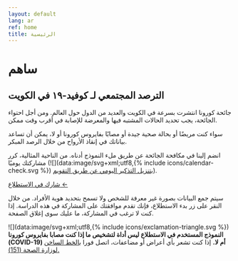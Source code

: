 ```yaml
---
layout: default
lang: ar
ref: home
title: الرئيسية
---
```

# ساهم
## الترصد المجتمعي لـ كوفيد-١٩ في الكويت

جائحة كورونا انتشرت بسرعة في الكويت والعديد من الدول حول العالم. ومن أجل احتواء الجائحة، يجب تحديد الحالات المشتبه فيها والمعرضة للإصابة في أقرب وقت ممكن.

سواء كنت مريضًا أو بحالة صحية جيدة أو مصابًا بفايروس كورونا أو لا، يمكن
أن تساعد بياناتك في إنقاذ الأرواح من خلال الرصد المبكر.

انضم إلينا في مكافحة الجائحة عن طريق ملء النموذج أدناه. من الناحية
المثالية، كرر مشاركتك يوميًا (![](data:image/svg+xml;utf8,{% include icons/calendar-check.svg %}) [بتنزيل التذكير اليومي عن طريق التقويم](/TrackCOVIDKW.ics)).

<a
href="https://survey123.arcgis.com/share/3c5158cd793d4cc7a80d8d3fb3446b07?lang=ar"
class="btn">شارك في الاستطلاع ←</a>

سيتم جمع البيانات بصورة غير معرفة للشخص ولا تسمح بتحديد هوية الأفراد. من خلال
النقر على زر بدء الاستطلاع، فإنك تقدم موافقتك على المشاركة في هذه
الدراسة. إذا كنت لا ترغب في المشاركة، ما عليك سوى إغلاق الصفحة.

![](data:image/svg+xml;utf8,{% include icons/exclamation-triangle.svg %}) **النموذج المستخدم في الاستطلاع ليس أداة لتشخيص ما إذا كنت مصابا بفايروس كورونا (COVID-19) أم  لا.** إذا كنت تشعر بأي أعراض أو مضاعفات، اتصل فورا [بالخط الساخن لوزارة الصحة (151).](tel:151)
